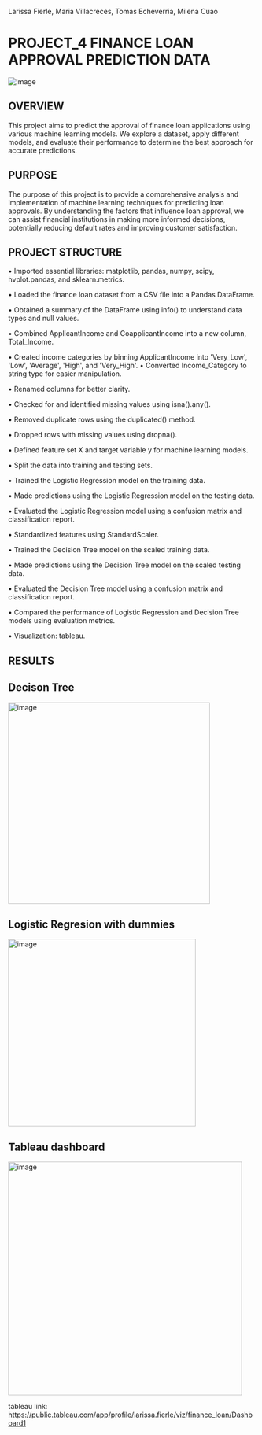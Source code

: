 Larissa Fierle, Maria Villacreces, Tomas Echeverria, Milena Cuao
# PROJECT_4 FINANCE LOAN APPROVAL PREDICTION DATA 
![image](https://github.com/user-attachments/assets/45dda312-7783-44a7-b97f-26e74d2e67cd)
## OVERVIEW
This project aims to predict the approval of finance loan applications using various machine learning models. We explore a dataset, apply different models, and evaluate their performance to determine the best approach for accurate predictions.
## PURPOSE
The purpose of this project is to provide a comprehensive analysis and implementation of machine learning techniques for predicting loan approvals. By understanding the factors that influence loan approval, we can assist financial institutions in making more informed decisions, potentially reducing default rates and improving customer satisfaction.
## PROJECT STRUCTURE
• Imported essential libraries: matplotlib, pandas, numpy, scipy, hvplot.pandas, and sklearn.metrics.

• Loaded the finance loan dataset from a CSV file into a Pandas DataFrame.

• Obtained a summary of the DataFrame using info() to understand data types and null values.

• Combined ApplicantIncome and CoapplicantIncome into a new column, Total_Income.

• Created income categories by binning ApplicantIncome into 'Very_Low', 'Low', 'Average', 'High', and 'Very_High'. • Converted Income_Category to string type for easier manipulation.

• Renamed columns for better clarity.

• Checked for and identified missing values using isna().any().

• Removed duplicate rows using the duplicated() method.

• Dropped rows with missing values using dropna().

• Defined feature set X and target variable y for machine learning models.

• Split the data into training and testing sets.

• Trained the Logistic Regression model on the training data.

• Made predictions using the Logistic Regression model on the testing data.

• Evaluated the Logistic Regression model using a confusion matrix and classification report.

• Standardized features using StandardScaler.

• Trained the Decision Tree model on the scaled training data.

• Made predictions using the Decision Tree model on the scaled testing data.

• Evaluated the Decision Tree model using a confusion matrix and classification report.

• Compared the performance of Logistic Regression and Decision Tree models using evaluation metrics.

• Visualization: tableau.

## RESULTS
## Decison Tree
<img width="410" alt="image" src="https://github.com/user-attachments/assets/2b1625d8-3238-44c3-95b2-fe66586d8347">

## Logistic Regresion with dummies
<img width="381" alt="image" src="https://github.com/user-attachments/assets/fd4e014f-b86b-4863-9cdb-2ccd2d942b4c">

## Tableau dashboard

<img width="475" alt="image" src="https://github.com/user-attachments/assets/97e920be-a4a9-4ceb-b253-c7b2fd66fab2">

tableau link: https://public.tableau.com/app/profile/larissa.fierle/viz/finance_loan/Dashboard1


